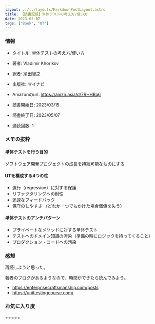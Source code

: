 ```yaml
---
layout: ../../layouts/MarkdownPostLayout.astro
title: 【読書記録】単体テストの考え方/使い方
date: 2023-05-07
tags: ["Book", "UT"]
---
```


### 情報
- タイトル: 単体テストの考え方/使い方
- 著者: Vladimir Khorikov 
- 訳者: 須田智之
- 出版社: マイナビ
- Amazonのurl: https://amzn.asia/d/7RHHBq6

- 読書開始日: 2023/03/15
- 読書終了日: 2023/05/07
- 通読回数: 1

### メモの抜粋
#### 単体テストを行う目的
ソフトウェア開発プロジェクトの成長を持続可能なものにする

#### UTを構成する4つの柱
- 退行（regression）に対する保護
- リファクタリングへの耐性
- 迅速なフィードバック
- 保守のしやすさ
（どれか一つでもかけた場合価値を失う）

#### 単体テストのアンチパターン
- プライベートなメソッドに対する単体テスト
- テストへのドメイン知識の汚染（準備の時にロジックを持ってくること）
- プロダクション・コードへの汚染

### 感想
再読しようと思った。

著者のブログがあるようなので、時間ができたら読んでみよう。
- https://enterprisecraftsmanship.com/posts
- https://unittestingcourse.com/

### お気に入り度
⭐️⭐️⭐️⭐️⭐️